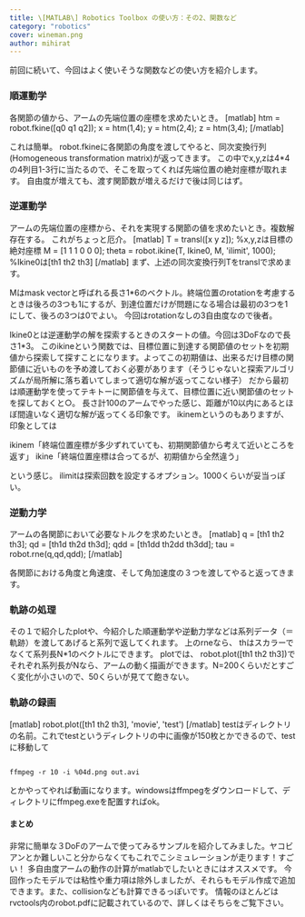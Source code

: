 ```yaml
---
title: \[MATLAB\] Robotics Toolbox の使い方：その2、関数など
category: "robotics"
cover: wineman.png
author: mihirat
---
```



前回に続いて、今回はよく使いそうな関数などの使い方を紹介します。

### 順運動学

各関節の値から、アームの先端位置の座標を求めたいとき。
[matlab]
htm = robot.fkine([q0 q1 q2]); 
x = htm(1,4);
y = htm(2,4);
z = htm(3,4);
[/matlab]

これは簡単。
robot.fkineに各関節の角度を渡してやると、同次変換行列(Homogeneous transformation matrix)が返ってきます。
この中でx,y,zは4*4の4列目1-3行に当たるので、そこを取ってくれば先端位置の絶対座標が取れます。
自由度が増えても、渡す関節数が増えるだけで後は同じはず。

### 逆運動学

アームの先端位置の座標から、それを実現する関節の値を求めたいとき。複数解存在する。
これがちょっと厄介。
[matlab]
T = transl([x y z]); %x,y,zは目標の絶対座標
M = [1 1 1 0 0 0];
theta = robot.ikine(T, Ikine0, M, 'ilimit', 1000); %Ikine0は[th1 th2 th3]
[/matlab]
まず、上述の同次変換行列Tをtranslで求めます。

Mはmask vectorと呼ばれる長さ1*6のベクトル。終端位置のrotationを考慮するときは後ろの3つも1にするが、到達位置だけが問題になる場合は最初の3つを1にして、後ろの3つは0でよい。
今回はrotationなしの3自由度なので後者。

Ikine0とは逆運動学の解を探索するときのスタートの値。今回は3DoFなので長さ1*3。
このikineという関数では、目標位置に到達する関節値のセットを初期値から探索して探すことになります。よってこの初期値は、出来るだけ目標の関節値に近いものを予め渡しておく必要があります（そうじゃないと探索アルゴリズムが局所解に落ち着いてしまって適切な解が返ってこない様子）
だから最初は順運動学を使ってテキトーに関節値を与えて、目標位置に近い関節値のセットを探しておくと○。
長さ計100のアームでやった感じ、距離が10以内にあるとほぼ間違いなく適切な解が返ってくる印象です。
ikinemというのもありますが、印象としては

ikinem「終端位置座標が多少ずれていても、初期関節値から考えて近いところを返す」
ikine「終端位置座標は合ってるが、初期値から全然違う」

という感じ。
ilimitは探索回数を設定するオプション。1000くらいが妥当っぽい。

### 逆動力学

アームの各関節において必要なトルクを求めたいとき。
[matlab]
q = [th1 th2 th3];
qd = [th1d th2d th3d];
qdd = [th1dd th2dd th3dd];
tau = robot.rne(q,qd,qdd);
[/matlab]

各関節における角度と角速度、そして角加速度の３つを渡してやると返ってきます。

### 軌跡の処理

その１で紹介したplotや、今紹介した順運動学や逆動力学などは系列データ（＝軌跡）を渡してあげると系列で返してくれます。
上のrneなら、
thはスカラーでなくて系列長N*1のベクトルにできます。
plotでは、
robot.plot([th1 th2 th3])でそれぞれ系列長がNなら、アームの動く描画ができます。N=200くらいだとすごく変化が小さいので、50くらいが見てて飽きない。

### 軌跡の録画

[matlab]
robot.plot([th1 th2 th3], 'movie', 'test')
[/matlab]
testはディレクトリの名前。これでtestというディレクトリの中に画像が150枚とかできるので、testに移動して

```shell

ffmpeg -r 10 -i %04d.png out.avi
```

とかやってやれば動画になります。windowsはffmpegをダウンロードして、ディレクトリにffmpeg.exeを配置すればok。

#### まとめ

非常に簡単な３DoFのアームで使ってみるサンプルを紹介してみました。ヤコビアンとか難しいこと分からなくてもこれでこシミュレーションが走ります！すごい！
多自由度アームの動作の計算がmatlabでしたいときにはオススメです。
今回作ったモデルでは粘性や重力項は除外しましたが、それらもモデル作成で追加できます。また、collisionなども計算できるっぽいです。
情報のほとんどはrvctools内のrobot.pdfに記載されているので、詳しくはそちらをご覧下さい。